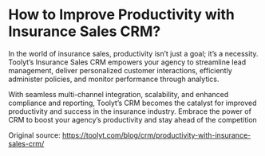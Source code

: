 # How to Improve Productivity with Insurance Sales CRM?
In the world of insurance sales, productivity isn’t just a goal; it’s a necessity. Toolyt’s Insurance Sales CRM empowers your agency to streamline lead management, deliver personalized customer interactions, efficiently administer policies, and monitor performance through analytics.

With seamless multi-channel integration, scalability, and enhanced compliance and reporting, Toolyt’s CRM becomes the catalyst for improved productivity and success in the insurance industry. Embrace the power of CRM to boost your agency’s productivity and stay ahead of the competition

Original source: https://toolyt.com/blog/crm/productivity-with-insurance-sales-crm/
